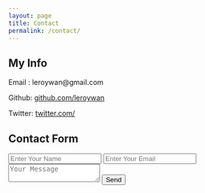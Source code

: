 ```yaml
---
layout: page	
title: Contact
permalink: /contact/
---
```


<div class="main-content">
	<div class="contact-info">
		<h2>My Info</h2>
		<p></p>
		<div>
			<span><p>Email  : leroywan@gmail.com </p></span>
			<span><p>Github: <a href="http://github.com/leroywan">github.com/leroywan</a></p></span>
			<span><p>Twitter: <a href="#">twitter.com/</a></p></span>
		</div>
	</div>
	<div class="contact-form"> 
		<h2 class="heading">Contact Form</h2>
		<form action="https://formspree.io/leroywan@gmail.com"
		      method="POST">
		    <input type="text" name="name" placeholder="Enter Your Name">
		    <input type="email" name="_replyto" placeholder="Enter Your Email">
		    <textarea placeholder="Your Message"></textarea>
		    <input class="submit" type="submit" value="Send">
		</form>
	</div>
</div>